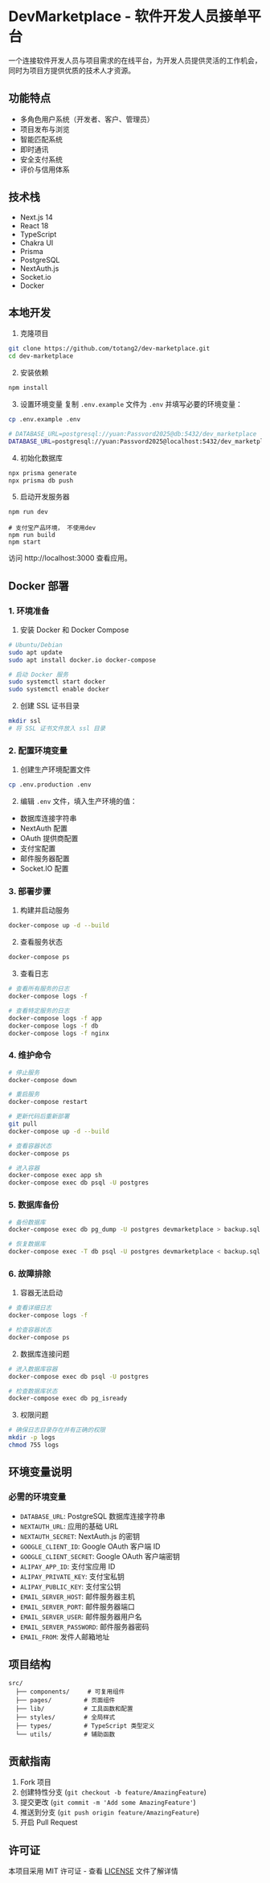 # DevMarketplace - 软件开发人员接单平台

一个连接软件开发人员与项目需求的在线平台，为开发人员提供灵活的工作机会，同时为项目方提供优质的技术人才资源。

## 功能特点

- 多角色用户系统（开发者、客户、管理员）
- 项目发布与浏览
- 智能匹配系统
- 即时通讯
- 安全支付系统
- 评价与信用体系

## 技术栈

- Next.js 14
- React 18
- TypeScript
- Chakra UI
- Prisma
- PostgreSQL
- NextAuth.js
- Socket.io
- Docker

## 本地开发

1. 克隆项目
```bash
git clone https://github.com/totang2/dev-marketplace.git
cd dev-marketplace
```

2. 安装依赖
```bash
npm install
```

3. 设置环境变量
复制 `.env.example` 文件为 `.env` 并填写必要的环境变量：
```bash
cp .env.example .env

# DATABASE_URL=postgresql://yuan:Passvord2025@db:5432/dev_marketplace
DATABASE_URL=postgresql://yuan:Passvord2025@localhost:5432/dev_marketplace
```

4. 初始化数据库
```bash
npx prisma generate
npx prisma db push
```

5. 启动开发服务器
```bash
npm run dev
```

```
# 支付宝产品环境， 不使用dev
npm run build
npm start
```

访问 http://localhost:3000 查看应用。

## Docker 部署

### 1. 环境准备

1. 安装 Docker 和 Docker Compose
```bash
# Ubuntu/Debian
sudo apt update
sudo apt install docker.io docker-compose

# 启动 Docker 服务
sudo systemctl start docker
sudo systemctl enable docker
```

2. 创建 SSL 证书目录
```bash
mkdir ssl
# 将 SSL 证书文件放入 ssl 目录
```

### 2. 配置环境变量

1. 创建生产环境配置文件
```bash
cp .env.production .env
```

2. 编辑 `.env` 文件，填入生产环境的值：
- 数据库连接字符串
- NextAuth 配置
- OAuth 提供商配置
- 支付宝配置
- 邮件服务器配置
- Socket.IO 配置

### 3. 部署步骤

1. 构建并启动服务
```bash
docker-compose up -d --build
```

2. 查看服务状态
```bash
docker-compose ps
```

3. 查看日志
```bash
# 查看所有服务的日志
docker-compose logs -f

# 查看特定服务的日志
docker-compose logs -f app
docker-compose logs -f db
docker-compose logs -f nginx
```

### 4. 维护命令

```bash
# 停止服务
docker-compose down

# 重启服务
docker-compose restart

# 更新代码后重新部署
git pull
docker-compose up -d --build

# 查看容器状态
docker-compose ps

# 进入容器
docker-compose exec app sh
docker-compose exec db psql -U postgres
```

### 5. 数据库备份

```bash
# 备份数据库
docker-compose exec db pg_dump -U postgres devmarketplace > backup.sql

# 恢复数据库
docker-compose exec -T db psql -U postgres devmarketplace < backup.sql
```

### 6. 故障排除

1. 容器无法启动
```bash
# 查看详细日志
docker-compose logs -f

# 检查容器状态
docker-compose ps
```

2. 数据库连接问题
```bash
# 进入数据库容器
docker-compose exec db psql -U postgres

# 检查数据库状态
docker-compose exec db pg_isready
```

3. 权限问题
```bash
# 确保日志目录存在并有正确的权限
mkdir -p logs
chmod 755 logs
```

## 环境变量说明

### 必需的环境变量

- `DATABASE_URL`: PostgreSQL 数据库连接字符串
- `NEXTAUTH_URL`: 应用的基础 URL
- `NEXTAUTH_SECRET`: NextAuth.js 的密钥
- `GOOGLE_CLIENT_ID`: Google OAuth 客户端 ID
- `GOOGLE_CLIENT_SECRET`: Google OAuth 客户端密钥
- `ALIPAY_APP_ID`: 支付宝应用 ID
- `ALIPAY_PRIVATE_KEY`: 支付宝私钥
- `ALIPAY_PUBLIC_KEY`: 支付宝公钥
- `EMAIL_SERVER_HOST`: 邮件服务器主机
- `EMAIL_SERVER_PORT`: 邮件服务器端口
- `EMAIL_SERVER_USER`: 邮件服务器用户名
- `EMAIL_SERVER_PASSWORD`: 邮件服务器密码
- `EMAIL_FROM`: 发件人邮箱地址

## 项目结构

```
src/
  ├── components/     # 可复用组件
  ├── pages/         # 页面组件
  ├── lib/           # 工具函数和配置
  ├── styles/        # 全局样式
  ├── types/         # TypeScript 类型定义
  └── utils/         # 辅助函数
```

## 贡献指南

1. Fork 项目
2. 创建特性分支 (`git checkout -b feature/AmazingFeature`)
3. 提交更改 (`git commit -m 'Add some AmazingFeature'`)
4. 推送到分支 (`git push origin feature/AmazingFeature`)
5. 开启 Pull Request

## 许可证

本项目采用 MIT 许可证 - 查看 [LICENSE](LICENSE) 文件了解详情 